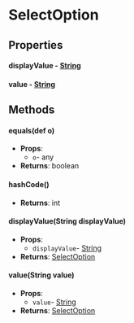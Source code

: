 # SelectOption
## Properties
#### displayValue - [String](String.html)
#### value - [String](String.html)
## Methods
#### equals(def o)
- **Props**:
  - `o`- any
- **Returns**: boolean
#### hashCode()
- **Returns**: int
#### displayValue(String displayValue)
- **Props**:
  - `displayValue`- [String](String.html)
- **Returns**: [SelectOption](SelectOption.html)
#### value(String value)
- **Props**:
  - `value`- [String](String.html)
- **Returns**: [SelectOption](SelectOption.html)

